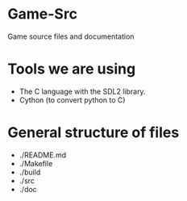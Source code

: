 # Game-Src
Game source files and documentation

# Tools we are using
- The C language with the SDL2 library.
- Cython (to convert python to C)

# General structure of files
- ./README.md
- ./Makefile 
- ./build 
- ./src 
- ./doc

